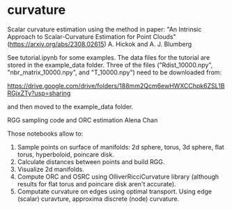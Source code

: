 # curvature
Scalar curvature estimation using the method in paper: "An Intrinsic Approach to Scalar-Curvature Estimation for Point Clouds" (https://arxiv.org/abs/2308.02615)
A. Hickok and A. J. Blumberg

See tutorial.ipynb for some examples. The data files for the tutorial are stored in the example_data folder. Three of the files ("Rdist_10000.npy", "nbr_matrix_10000.npy", and "T_10000.npy") need to be downloaded from:

https://drive.google.com/drive/folders/188mm2Qcm6ewHWXCChpk6ZSL1BRGjxZTy?usp=sharing

and then moved to the example_data folder.


RGG sampling code and ORC estimation
Alena Chan

Those notebooks allow to:
1. Sample points on surface of manifolds: 2d sphere, torus, 3d sphere, flat torus, hyperboloid, poincare disk.
2. Calculate distances between points and build RGG.
3. Visualize 2d manifolds.
4. Compute ORC and OSRC using OlliverRicciCurvature library (although results for flat torus and poincare disk aren't accurate).
5. Computate curvature on edges using optimal transport. Using edge (scalar) curavture, approxima discrete (node) curvature.
